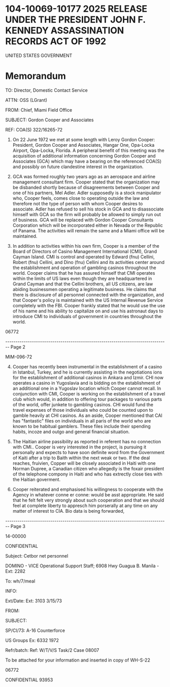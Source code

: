 # 104-10069-10177 2025 RELEASE UNDER THE PRESIDENT JOHN F. KENNEDY ASSASSINATION RECORDS ACT OF 1992

UNITED STATES GOVERNMENT

# Memorandum

TO: Director, Domestic Contact Service

ATTN: OSS (LGrant)

FROM: Chief, Miami Field Office

SUBJECT: Gordon Cooper and Associates

REF: COA(S) 322/16265-72

1. On 22 June 1972 we met at some length with Leroy Gordon Cooper: President, Gordon Cooper and Associates, Hangar One, Opa-Locka Airport, Opa-Locka, Florida. A peripheral benefit of this meeting was the acquisition of additional information concerning Gordon Cooper and Associates (GCA) which may have a bearing on the referenced COA(S) and possibly on future clandestine interest in the organization.

2. GCA was formed roughly two years ago as an aerospace and airline management consultant firm. Cooper stated that the organization may be disbanded shortly because of disagreements between Cooper and one of his partners, Mel Adler. Adler supposedly is a stock manipulator who, Cooper feels, comes close to operating outside the law and therefore not the type of person with whom Cooper desires to associate. Adler has refused to sell his stock in GCA and to disassociate himself with GCA so the firm will probably be allowed to simply run out of business. GCA will be replaced with Gordon Cooper Consultants Corporation which will be incorporated either in Nevada or the Republic of Panama. The activities will remain the same and a Miami office will be maintained.

3. In addition to activities within his own firm, Cooper is a member of the Board of Directors of Casino Management International (CMI), Grand Cayman Island. CMI is control and operated by Edward (fnu) Cellini, Robert (fnu) Cellini, and Dino (fnu) Cellini and its activities center around the establishment and operation of gambling casinos throughout the world. Cooper claims that he has assured himself that CMI operates within the limits of US laws even though they are headquartered in Grand Cayman and that the Cellini brothers, all US citizens, are law abiding businessmen operating a legitimate business. He claims that there is disclosure of all personnel connected with the organization, and that Cooper's policy is maintained with the US Internal Revenue Service completely with the FBI. Cooper frankly stated that he would use the use of his name and his ability to capitalize on and use his astronaut days to introduce CMI to individuals of government in countries throughout the world.

06772


-------------------------------------------------------------------------------- Page 2

MIM-096-72

4. Cooper has recently been instrumental in the establishment of a casino in Istanbul, Turkey, and he is currently assisting in the negotiations ions for the establishment of additional casinos in Ankara and Izmir. CHI now operates a casino in Yugoslavia and is bidding on the establishment of an additional one in a Yugoslav location which Cooper cannot recall. In conjunction with CMI, Cooper is working on the establishment of a travel club which would, in addition to offering tour packages to various parts of the world, offer junkete to gambling casinos. CHI would fund the travel expenses of those individuals who could be counted upon to gamble heavily at CHI casinos. As an aside, Cooper mentioned that CAI has "fantastic" files on individuals in all paris of the world who are known to be habitual gamblers. These files include their spending habits, incoze and outgo and general financial situation.

5. The Haitian airline passibility as reported in referent has no connection with CMI.. Cooper is very interested in the project, is pursuing it personally and expects to have soon definite word from the Government of Kaiti after a trip to Baith within the next weak or two. If the deal reaches, fruivien, Copper will be closely associated in Haiti with one Norman Dupree, a Canadian citizen who allegedly is the foxair president of the telephone compony in Haiti and who has extrectly close ties with the Haitian goverment.

6. Cooper reiterated and emphasised his willingness to cooperate with the Agency in whatever conne er conne: would be asst appropriate. He said that he felt felt very strongly about such cooperation and that we should feel at complete liberty to appresch him porserally at any time on any matter of interest to CIA. Bio data is being forwarded,


-------------------------------------------------------------------------------- Page 3

14-00000

CONFIDENTIAL

Subject: Cetbor net personnel

DOMINO - VICE
Operational Support Staff; 6908 Hwy
Guagua B. Manila - Ext: 2282

To: wh/7/meal

INFO:

Ext/Date: Ext: 3103
3/15/73

FROM:

SUBJECT:

SP/CI/73:
A-16
Counterforce

US Groups
Ex: 6332 1972

Refr/batch: Ref: W/T/V/S
Task/2
Case 08007

To be attached for your information
and inserted in copy of WH-S-22

06772

CONFIDENTIAL
93953
